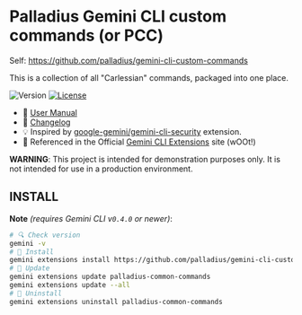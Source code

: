 # Palladius Gemini CLI custom commands (or PCC)

Self: https://github.com/palladius/gemini-cli-custom-commands

This is a collection of all "Carlessian" commands, packaged into one place.

 ![Version](https://img.shields.io/badge/dynamic/json?url=https://raw.githubusercontent.com/palladius/gemini-cli-custom-commands/main/gemini-extension.json&query=$.version&label=version&color=red&labelColor=blue) [![License](https://img.shields.io/badge/License-Apache%202.0-green?labelColor=yellow)](LICENSE)

- 📖 [User Manual](docs/USER_MANUAL.md)
- 📝 [Changelog](CHANGELOG.md)
- 💡 Inspired by [google-gemini/gemini-cli-security](https://github.com/google-gemini/gemini-cli-security) extension.
- 🚀 Referenced in the Official [Gemini CLI Extensions](https://geminicli.com/extensions/browse/) site (wOOt!)



**WARNING**: This project is intended for demonstration purposes only. It is not intended for use in a production environment.

## INSTALL

**Note** *(requires Gemini CLI v`0.4.0` or newer)*:

```bash
# 🔍 Check version
gemini -v
# 💛 Install
gemini extensions install https://github.com/palladius/gemini-cli-custom-commands
# 🔄 Update
gemini extensions update palladius-common-commands
gemini extensions update --all
# 🤢 Uninstall
gemini extensions uninstall palladius-common-commands
```

